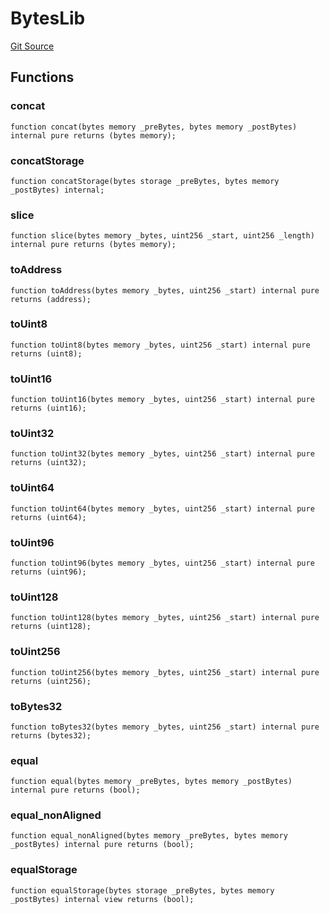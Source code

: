 # BytesLib
[Git Source](https://github.com/malda-protocol/malda-lending/blob/7babde64a69e0bddbfb8ee96e52976dd39acebdd/src\libraries\BytesLib.sol)


## Functions
### concat


```solidity
function concat(bytes memory _preBytes, bytes memory _postBytes) internal pure returns (bytes memory);
```

### concatStorage


```solidity
function concatStorage(bytes storage _preBytes, bytes memory _postBytes) internal;
```

### slice


```solidity
function slice(bytes memory _bytes, uint256 _start, uint256 _length) internal pure returns (bytes memory);
```

### toAddress


```solidity
function toAddress(bytes memory _bytes, uint256 _start) internal pure returns (address);
```

### toUint8


```solidity
function toUint8(bytes memory _bytes, uint256 _start) internal pure returns (uint8);
```

### toUint16


```solidity
function toUint16(bytes memory _bytes, uint256 _start) internal pure returns (uint16);
```

### toUint32


```solidity
function toUint32(bytes memory _bytes, uint256 _start) internal pure returns (uint32);
```

### toUint64


```solidity
function toUint64(bytes memory _bytes, uint256 _start) internal pure returns (uint64);
```

### toUint96


```solidity
function toUint96(bytes memory _bytes, uint256 _start) internal pure returns (uint96);
```

### toUint128


```solidity
function toUint128(bytes memory _bytes, uint256 _start) internal pure returns (uint128);
```

### toUint256


```solidity
function toUint256(bytes memory _bytes, uint256 _start) internal pure returns (uint256);
```

### toBytes32


```solidity
function toBytes32(bytes memory _bytes, uint256 _start) internal pure returns (bytes32);
```

### equal


```solidity
function equal(bytes memory _preBytes, bytes memory _postBytes) internal pure returns (bool);
```

### equal_nonAligned


```solidity
function equal_nonAligned(bytes memory _preBytes, bytes memory _postBytes) internal pure returns (bool);
```

### equalStorage


```solidity
function equalStorage(bytes storage _preBytes, bytes memory _postBytes) internal view returns (bool);
```

